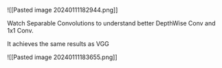 ![[Pasted image 20240111182944.png]]

Watch Separable Convolutions to understand better DepthWise Conv and 1x1 Conv.

It achieves the same results as VGG

![[Pasted image 20240111183655.png]]
